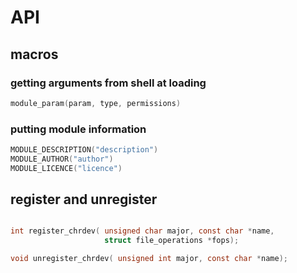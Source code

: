 # API

## macros
### getting arguments from shell at loading
```c
module_param(param, type, permissions)
```

### putting module information
```c
MODULE_DESCRIPTION("description")
MODULE_AUTHOR("author")
MODULE_LICENCE("licence")
```


## register and unregister

```c

int register_chrdev( unsigned char major, const char *name, 
                     struct file_operations *fops);

void unregister_chrdev( unsigned int major, const char *name);

```



